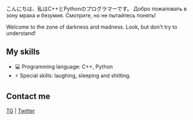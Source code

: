 こんにちは、私はC++とPythonのプログラマーです。
Добро пожаловать в зону мрака и безумия. Смотрите, но не пытайтесь понять!


Welcome to the zone of darkness and madness. Look, but don't try to understand!

## My skills
- 💻 Programming language: C++, Python
- ⚡ Special skills: laughing, sleeping and shitting.

## Contact me ##
[TG](tg.me/@lyblysiski) | [Twitter](https://x.com/pulaska1337)



<!---
FlexEbat/FlexEbat is a ✨ special ✨ repository because its `README.md` (this file) appears on your GitHub profile.
You can click the Preview link to take a look at your changes.
--->
